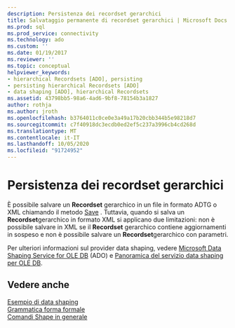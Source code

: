 ```yaml
---
description: Persistenza dei recordset gerarchici
title: Salvataggio permanente di recordset gerarchici | Microsoft Docs
ms.prod: sql
ms.prod_service: connectivity
ms.technology: ado
ms.custom: ''
ms.date: 01/19/2017
ms.reviewer: ''
ms.topic: conceptual
helpviewer_keywords:
- hierarchical Recordsets [ADO], persisting
- persisting hierarchical Recordsets [ADO]
- data shaping [ADO], hierarchical Recordsets
ms.assetid: 43798bb5-98a6-4ad6-9bf8-78154b3a1827
author: rothja
ms.author: jroth
ms.openlocfilehash: b3764011c0ce0e3a49a17b20cbb344b5e98218d7
ms.sourcegitcommit: c7f40918dc3ecdb0ed2ef5c237a3996cb4cd268d
ms.translationtype: MT
ms.contentlocale: it-IT
ms.lasthandoff: 10/05/2020
ms.locfileid: "91724952"
---
```

# <a name="persisting-hierarchical-recordsets"></a>Persistenza dei recordset gerarchici
È possibile salvare un **Recordset** gerarchico in un file in formato ADTG o XML chiamando il metodo [Save](../../../ado/reference/ado-api/save-method.md) . Tuttavia, quando si salva un **Recordset**gerarchico in formato XML si applicano due limitazioni: non è possibile salvare in XML se il **Recordset** gerarchico contiene aggiornamenti in sospeso e non è possibile salvare un **Recordset**gerarchico con parametri.  
  
 Per ulteriori informazioni sul provider data shaping, vedere [Microsoft Data Shaping Service for OLE DB](../../../ado/guide/appendixes/microsoft-data-shaping-service-for-ole-db-ado-service-provider.md) (ADO) e [Panoramica del servizio data shaping per OLE DB](/previous-versions/windows/desktop/ms719615(v=vs.85)).  
  
## <a name="see-also"></a>Vedere anche  
 [Esempio di data shaping](../../../ado/guide/data/data-shaping-example.md)   
 [Grammatica forma formale](../../../ado/guide/data/formal-shape-grammar.md)   
 [Comandi Shape in generale](../../../ado/guide/data/shape-commands-in-general.md)